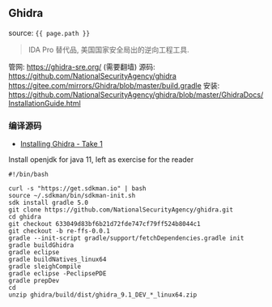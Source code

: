 ## Ghidra
source: `{{ page.path }}`

> IDA Pro 替代品, 美国国家安全局出的逆向工程工具.

管网: https://ghidra-sre.org/ (需要翻墙)
源码: https://github.com/NationalSecurityAgency/ghidra
      https://gitee.com/mirrors/Ghidra/blob/master/build.gradle
安装: https://github.com/NationalSecurityAgency/ghidra/blob/master/GhidraDocs/InstallationGuide.html

### 编译源码

* [Installing Ghidra - Take 1](https://re-ffs.com/install-ghidra/)

Install openjdk for java 11, left as exercise for the reader

    #!/bin/bash

    curl -s "https://get.sdkman.io" | bash
    source ~/.sdkman/bin/sdkman-init.sh
    sdk install gradle 5.0
    git clone https://github.com/NationalSecurityAgency/ghidra.git
    cd ghidra
    git checkout 633049d83bf6b21d72fde747cf79ff524b8044c1
    git checkout -b re-ffs-0.0.1
    gradle --init-script gradle/support/fetchDependencies.gradle init
    gradle buildGhidra
    gradle eclipse
    gradle buildNatives_linux64
    gradle sleighCompile
    gradle eclipse -PeclipsePDE
    gradle prepDev
    cd
    unzip ghidra/build/dist/ghidra_9.1_DEV_*_linux64.zip
